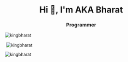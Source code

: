 <h1 align="center">Hi 👋, I'm AKA Bharat</h1>
<h3 align="center">Programmer</h3>

<p align="left"> <img src="https://komarev.com/ghpvc/?username=kingbharat&label=Profile%20views&color=0e75b6&style=flat" alt="kingbharat" /> </p>


<p>&nbsp;<img align="center" src="https://github-readme-stats.vercel.app/api?username=kingbharat&show_icons=true&locale=en" alt="kingbharat" /></p>

<p><img align="center" src="https://github-readme-streak-stats.herokuapp.com/?user=kingbharat&" alt="kingbharat" /></p>

